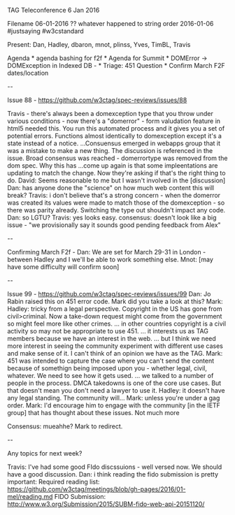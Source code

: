 TAG Teleconference
6 Jan 2016

Filename 06-01-2016 ?? whatever happened to string order   2016-01-06 #justsaying #w3cstandard

Present: Dan, Hadley, dbaron, mnot, plinss, Yves, TimBL, Travis

Agenda
		* agenda bashing for f2f
		* Agenda for Summit
		* DOMError -> DOMException in Indexed DB - 
		* Triage: 451 Question
		* Confirm March F2F dates/location

--

Issue 88 - https://github.com/w3ctag/spec-reviews/issues/88

Travis - there's always been a domexception type that you throw under various conditions - now there's a "domerror" - form valudation feature in html5 needed this. You run this automated process and it gives you a set of potential errors. Functions almost identically to domexception except it's a state instead of a notice. 
...Consuensus emerged in webapps group that it was a mistake to make a new thing. The discussion is referenced in the issue. Broad consensus was reached - domerrortype was removed from the dom spec. Why this has
...come up again is that some impleentations are updating to match the change. Now they're asking if that's the right thing to do.
David: Seems reasonable to me but I wasn't involved in the [discussion]
Dan: has anyone done the "science" on how much web content this will break?
Travis: i don't believe that's a strong concern - when the domerror was created its values were made to match those of the domexception - so there was parity already. Switching the type out shouldn't impact any code.
Dan: so LGTU?
Travis: yes looks easy.
consensus: doesn't look like a big issue - "we provisionally say it sounds good pending feedback from Alex"

--

Confirming March F2f - 
Dan: We are set for March 29-31 in London - between Hadley and I we'll be able to work something else.
Mnot: [may have some difficulty will confirm soon]

--

Issue 99 - https://github.com/w3ctag/spec-reviews/issues/99 
Dan: Jo Rabin raised this on 451 error code. Mark did you take a look at this?
Mark: 
Hadley: tricky from a legal perspective. Copyright in the US has gone from civil>criminal. Now a take-down request might come from the government so might feel more like other crimes.
... in other countries copyright is a civil activity so may not be appropriate to use 451.
... it interests us as TAG members because we have an interest in the web.
... but I think we need more interest in seeing the community experiment with different use cases and make sense of it. I can't think of an opinion we have as the TAG.
Mark: 451 was intended to capture the case where you can't send the content because of somethign being imposed upon you - whether legal, civil, whatever. We need to see how it gets used.
... we talked to a number of people in the process. DMCA takedowns is one of the core use cases. But that doesn't mean you don't need a lawyer to use it.
Hadley: it doesn't have any legal standing. The community will...
Mark: unless you're under a gag order.
Mark: I'd encourage him to engage with the community [in the IETF group] that has thought about these issues. Not much more 

Consensus: mueahhe?
Mark to redirect.

--

Any topics for next week?

Travis: I've had some good FIdo discssuions - well versed now. We should have a good discussion.
Dan: i think reading the fido submission is pretty important: 
    Required reading list: https://github.com/w3ctag/meetings/blob/gh-pages/2016/01-mel/reading.md
FIDO Submission: http://www.w3.org/Submission/2015/SUBM-fido-web-api-20151120/
